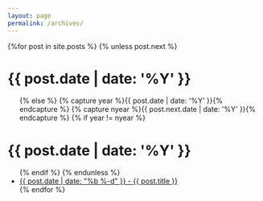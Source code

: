 ```yaml
---
layout: page
permalink: /archives/
---
```

<div class="well">
{%for post in site.posts %}
    {% unless post.next %}
        <h1>{{ post.date | date: '%Y' }}</h1>
        <ul>
    {% else %}
        {% capture year %}{{ post.date | date: '%Y' }}{% endcapture %}
        {% capture nyear %}{{ post.next.date | date: '%Y' }}{% endcapture %}
        {% if year != nyear %}
            </ul>
            <h1>{{ post.date | date: '%Y' }}</h1>
            <ul>
        {% endif %}
    {% endunless %}
    <li><a href="{{ site.baseurl}}{{ post.url }}">{{ post.date | date: "%b %-d" }} - {{ post.title }}</a></li>
{% endfor %}
</ul>
</div>